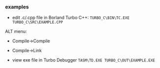 
### examples

* edit .c/.cpp file in Borland Turbo C++:
`TURBO_C\BIN\TC.EXE TURBO_C\SRC\EXAMPLE.CPP`  
  
ALT menu:
  * Compile->Compile
  * Compile->Link

* view exe file in Turbo Debugger
`TASM\TD.EXE TURBO_C\OUT\EXAMPLE.EXE`

